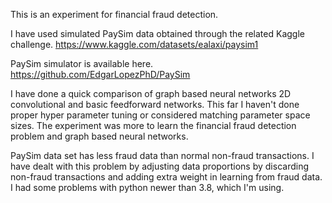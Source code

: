 This is an experiment for financial fraud detection.

I have used simulated PaySim data obtained through the related Kaggle challenge.
https://www.kaggle.com/datasets/ealaxi/paysim1

PaySim simulator is available here.
https://github.com/EdgarLopezPhD/PaySim

I have done a quick comparison of graph based neural networks 2D convolutional and basic feedforward networks. This far I haven't done proper hyper parameter tuning or considered matching parameter space sizes. 
The experiment was more to learn the financial fraud detection problem and graph based neural networks.

PaySim data set has less fraud data than normal non-fraud transactions. I have dealt with this problem by adjusting data proportions by discarding non-fraud transactions and adding extra weight in learning from fraud data. 
I had some problems with python newer than 3.8, which I'm using.
